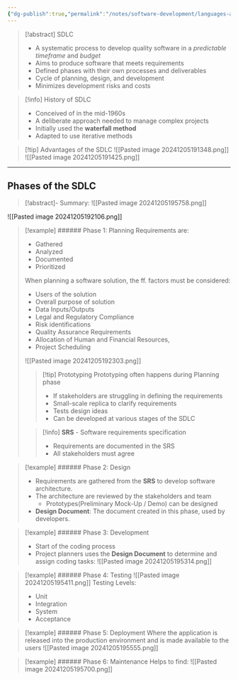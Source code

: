 ```yaml
---
{"dg-publish":true,"permalink":"/notes/software-development/languages-and-frameworks/full-stack-javascript-course-by-ibm-coursera/001-introduction-to-software-engineering/module-1-sdlc-software-development-lifecycle/002-sdlc-and-its-phases/","tags":["programming","softwareengineering","softwaredevelopment","SDLC"],"created":"2025-07-13T15:24:50.248+08:00"}
---
```



> [!abstract] SDLC
>
> - A systematic process to develop quality software in a _predictable timeframe_ and _budget_
> - Aims to produce software that meets requirements
> - Defined phases with their own processes and deliverables
> - Cycle of planning, design, and development
> - Minimizes development risks and costs

> [!info] History of SDLC
>
> - Conceived of in the mid-1960s
> - A deliberate approach needed to manage complex projects
> - Initially used the **waterfall method**
> - Adapted to use iterative methods

> [!tip] Advantages of the SDLC
> ![[Pasted image 20241205191348.png]]
> ![[Pasted image 20241205191425.png]]

---

## Phases of the SDLC

> [!abstract]- Summary:
> ![[Pasted image 20241205195758.png]]

![[Pasted image 20241205192106.png]]

> [!example] ###### Phase 1: Planning
> Requirements are:
>
> - Gathered
> - Analyzed
> - Documented
> - Prioritized
>
> When planning a software solution, the ff. factors must be considered:
>
> - Users of the solution
> - Overall purpose of solution
> - Data Inputs/Outputs
> - Legal and Regulatory Compliance
> - Risk identifications
> - Quality Assurance Requirements
> - Allocation of Human and Financial Resources,
> - Project Scheduling
>
> ![[Pasted image 20241205192303.png]]
>
> > [!tip] Prototyping
> > Prototyping often happens during Planning phase
> >
> > - If stakeholders are struggling in defining the requirements
> > - Small-scale replica to clarify requirements
> > - Tests design ideas
> > - Can be developed at various stages of the SDLC
>
> > [!info] **SRS** - Software requirements specification
> >
> > - Requirements are documented in the SRS
> > - All stakeholders must agree

> [!example] ###### Phase 2: Design
>
> - Requirements are gathered from the **SRS** to develop software architecture.
> - The architecture are reviewed by the stakeholders and team
>   - Prototypes(Preliminary Mock-Up / Demo) can be designed
> - **Design Document**: The document created in this phase, used by developers.

> [!example] ###### Phase 3: Development
>
> - Start of the coding process
> - Project planners uses the **Design Document** to determine and assign coding tasks:
>   ![[Pasted image 20241205195314.png]]

> [!example] ###### Phase 4: Testing
> ![[Pasted image 20241205195411.png]]
> Testing Levels:
>
> - Unit
> - Integration
> - System
> - Acceptance

> [!example] ###### Phase 5: Deployment
> Where the application is released into the production environment and is made available to the users
> ![[Pasted image 20241205195555.png]]

> [!example] ###### Phase 6: Maintenance
> Helps to find:
> ![[Pasted image 20241205195700.png]]
